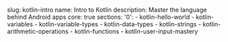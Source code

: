 slug: kotlin-intro
name: Intro to Kotlin
description: Master the language behind Android apps
core: true
sections:
  '0':
    - kotlin-hello-world
    - kotlin-variables
    - kotlin-variable-types
    - kotlin-data-types
    - kotlin-strings
    - kotlin-arithmetic-operations
    - kotlin-functions
    - kotlin-user-input-mastery
